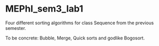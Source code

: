 # MEPhI_sem3_lab1
 Four different sorting algorithms for class Sequence from the previous semester.
 
 To be concrete: Bubble, Merge, Quick sorts and godlike Bogosort.
